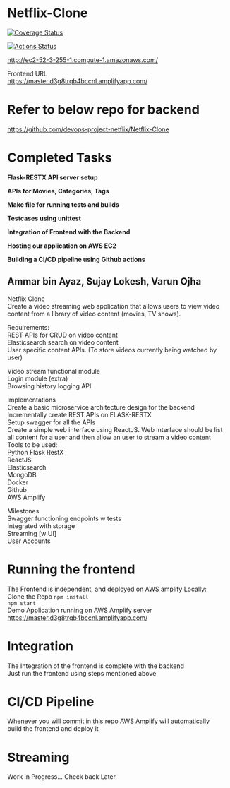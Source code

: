 # Netflix-Clone

[![Coverage Status](https://coveralls.io/repos/github/devops-project-netflix/Netflix-Clone/badge.svg?branch=master2)](https://coveralls.io/github/devops-project-netflix/Netflix-Clone?branch=master2)

[![Actions Status](https://github.com/devops-project-netflix/Netflix-Clone/workflows/CI/badge.svg)](https://github.com/devops-project-netflix/Netflix-Clone/actions)

http://ec2-52-3-255-1.compute-1.amazonaws.com/  

Frontend URL  
https://master.d3g8trqb4bccnl.amplifyapp.com/  



# Refer to below repo for backend  
https://github.com/devops-project-netflix/Netflix-Clone  

# Completed Tasks

**Flask-RESTX API server setup**

**APIs for Movies, Categories, Tags**

**Make file for running tests and builds**

**Testcases using unittest**

**Integration of Frontend with the Backend**

**Hosting our application on AWS EC2**

**Building a CI/CD pipeline using Github actions**

## Ammar bin Ayaz, Sujay Lokesh, Varun Ojha

Netflix Clone  
Create a video streaming web application that allows users to view video content from a library of video content (movies, TV shows).

Requirements:  
REST APIs for CRUD on video content  
Elasticsearch search on video content  
User specific content APIs. (To store videos currently being watched by user)

Video stream functional module  
Login module (extra)  
Browsing history logging API

Implementations  
Create a basic microservice architecture design for the backend  
Incrementally create REST APIs on FLASK-RESTX  
Setup swagger for all the APIs  
Create a simple web interface using ReactJS. Web interface should be list all content for a user and then allow an user to stream a video content  
Tools to be used:  
Python Flask RestX  
ReactJS  
Elasticsearch  
MongoDB  
Docker  
Github  
AWS Amplify  

Milestones  
Swagger functioning endpoints w tests  
Integrated with storage  
Streaming [w UI]  
User Accounts

# Running the frontend

The Frontend is independent, and deployed on AWS amplify
Locally:  
Clone the Repo
 `npm install`  
 `npm start`  
 Demo Application running on AWS Amplify server  
 https://master.d3g8trqb4bccnl.amplifyapp.com/  
   
# Integration

The Integration of the frontend is complete with the backend  
Just run the frontend using steps mentioned above  
# CI/CD Pipeline

Whenever you will commit in this repo AWS Amplify will automatically  
build the frontend and deploy it

# Streaming  
  Work in Progress... Check back Later